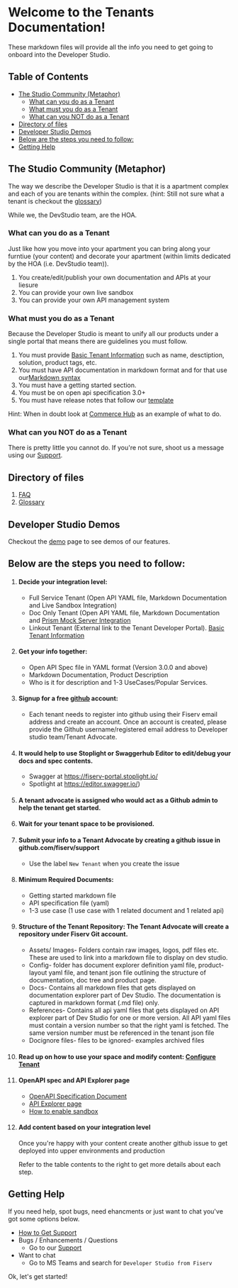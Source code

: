 # Welcome to the Tenants Documentation!

These markdown files will provide all the info you need to get going to onboard into the Developer Studio.

## Table of Contents
  - [The Studio Community (Metaphor)](#the-studio-community-metaphor)
    - [What can you do as a Tenant](#what-can-you-do-as-a-tenant)
    - [What must you do as a Tenant](#what-must-you-do-as-a-tenant)
    - [What can you NOT do as a Tenant](#what-can-you-not-do-as-a-tenant)
  - [Directory of files](#directory-of-files)
  - [Developer Studio Demos](#developer-studio-demos)
  - [Below are the steps you need to follow:](#below-are-the-steps-you-need-to-follow)
  - [Getting Help](#getting-help)
  
## The Studio Community (Metaphor)

The way we describe the Developer Studio is that it is a apartment complex and each of you are tenants within the complex.  (hint: Still not sure what a tenant is checkout the [glossary](./glossary.md))

While we, the DevStudio team, are the HOA.

### What can you do as a Tenant
Just like how you move into your apartment you can bring along your furntiue (your content) and decorate your apartment (within limits dedicated by the HOA (i.e. DevStudio team)).

1. You create/edit/publish your own documentation and APIs at your liesure
2. You can provide your own live sandbox
3. You can provide your own API management system

### What must you do as a Tenant
Because the Developer Studio is meant to unify all our products under a single portal that means there are guidelines you must follow.

1. You must provide [Basic Tenant Information](./tenant-basics.md) such as name, desctiption, solution, product tags, etc.
2. You must have API documentation in markdown format and for that use our[Markdown syntax](https://developer.fiserv.com/support/docs/?path=docs/md/basic-syntax.md)
3. You must have a getting started section.
4. You must be on open api specification 3.0+
5. You must have release notes that follow our [template](./release-notes-template.md)

Hint: When in doubt look at [Commerce Hub](https://developer.fiserv.com/product/CommerceHub) as an example of what to do.

### What can you NOT do as a Tenant
There is pretty little you cannot do.  If you're not sure, shoot us a message using our [Support](https://github.com/fiserv/support/issues).

## Directory of files
1. [FAQ](./faq.md)
2. [Glossary](./glossary.md)

## Developer Studio Demos
Checkout the [demo](./demo.md) page to see demos of our features.

## Below are the steps you need to follow:

1. #### Decide your integration level:
    * Full Service Tenant (Open API YAML file, Markdown Documentation and Live Sandbox Integration)
    * Doc Only Tenant (Open API YAML file, Markdown Documentation and [Prism Mock Server Integration](./Prism-Mock-Server.md)
    * Linkout Tenant (External link to the Tenant Developer  Portal). [Basic Tenant Information](./tenant-basics.md)

3. #### Get your info together: 
    * Open API Spec file in YAML format (Version 3.0.0 and above)
    * Markdown Documentation, Product Description
    * Who is it for description and 1-3 UseCases/Popular Services.

5. #### Signup for a free [github](https://github.com) account:
    * Each tenant needs to register into github using their Fiserv email address and create an account. Once an account is created, please provide the Github username/registered email address to Developer studio team/Tenant Advocate.

7. #### It would help to use Stoplight or Swaggerhub Editor to edit/debug your docs and spec contents.
     * Swagger at https://fiserv-portal.stoplight.io/
     * Spotlight at https://editor.swagger.io/)
     
5. #### A tenant advocate is assigned who would act as a Github admin to help the tenant get started. 

7. #### Wait for your tenant space to be provisioned.

9. #### Submit your info to a Tenant Advocate by creating a github issue in github.com/fiserv/support
    * Use the label `New Tenant` when you create the issue
1.  #### Minimum Required Documents: 
    * Getting started markdown file
    * API specification file (yaml)
    * 1-3 use case (1 use case with 1 related document and 1 related api)
    
2.  #### Structure of the Tenant Repository: The Tenant Advocate will create a repository under Fiserv Git account.    
    * Assets/ Images- Folders contain raw images, logos, pdf files etc. These are used to link into a markdown file to display on dev studio.
    * Config- folder has document explorer definition yaml file, product-layout yaml file, and tenant json file outlining the structure of documentation, doc tree and product page.
    * Docs- Contains all markdown files that gets displayed on documentation explorer part of Dev Studio. The documentation is captured in markdown format (.md file) only.
    * References- Contains all api yaml files that gets displayed on API explorer part of Dev Studio for one or more version. All API yaml files must contain a version number so that the right yaml is fetched. The same version number must be referenced in the tenant json file
    * Docignore files- files to be ignored- examples archived files
    
3.  #### Read up on how to use your space and modify content: [Configure Tenant](./configure-tenant.md)

4.  #### OpenAPI spec and API Explorer page
    * [OpenAPI Specification Document](https://swagger.io/specification/)
    * [API Explorer page](./api-explorer.md)
    * [How to enable sandbox](./enable-sandbox.md)

5.  #### Add content based on your integration level

    Once you're happy with your content create another github issue to get deployed into upper environments and production

    Refer to the table contents to the right to get more details about each step.

## Getting Help
If you need help, spot bugs, need ehancments or just want to chat you've got some options below.

- [How to Get Support](./get-support.md)
- Bugs / Enhancements / Questions
  - Go to our [Support](https://github.com/fiserv/support/issues)
- Want to chat
  - Go to MS Teams and search for `Developer Studio from Fiserv`

Ok, let's get started!
